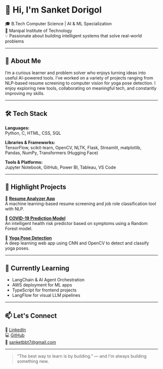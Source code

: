 # 👋 Hi, I'm Sanket Dorigol

🎓 B.Tech Computer Science | AI & ML Specialization  
📍 Manipal Institute of Technology  
💡 Passionate about building intelligent systems that solve real-world problems

---

## 🚀 About Me

I’m a curious learner and problem solver who enjoys turning ideas into useful AI-powered tools. I’ve worked on a variety of projects ranging from NLP-based resume screening to computer vision for yoga pose detection. I enjoy exploring new tools, collaborating on meaningful tech, and constantly improving my skills.

---

## 🛠️ Tech Stack

**Languages:**  
Python, C, HTML, CSS, SQL  

**Libraries & Frameworks:**  
TensorFlow, scikit-learn, OpenCV, NLTK, Flask, Streamlit, matplotlib, Pandas, NumPy, Transformers (Hugging Face)

**Tools & Platforms:**  
Jupyter Notebook, GitHub, Power BI, Tableau, VS Code

---

## 📌 Highlight Projects

🔹 **[Resume Analyzer App](https://github.com/Sanket0307/Resume-Analyzer)**  
A machine learning-based resume screening and job role classification tool with NLP.

🔹 **[COVID-19 Prediction Model](https://github.com/Sanket0307/COVID-prediction-model)**  
An intelligent health risk predictor based on symptoms using a Random Forest model.

🔹 **[Yoga Pose Detection](https://github.com/Sanket0307/Yoga-Pose-Detection)**  
A deep learning web app using CNN and OpenCV to detect and classify yoga poses.

---

## 🌱 Currently Learning

- LangChain & AI Agent Orchestration  
- AWS deployment for ML apps  
- TypeScript for frontend projects  
- LangFlow for visual LLM pipelines

---

## 📫 Let's Connect

🔗 [LinkedIn](https://www.linkedin.com/in/sanket-dorigol-209ba8256/)  
💻 [GitHub](https://github.com/Sanket0307)  
📧 sanketbbt7@gmail.com

---

> “The best way to learn is by building.” — and I'm always building something new.
